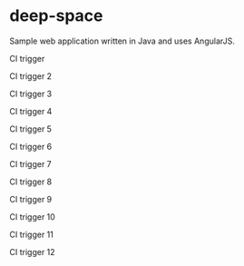 # deep-space
Sample web application written in Java and uses AngularJS.

CI trigger

CI trigger 2

CI trigger 3

CI trigger 4

CI trigger 5

CI trigger 6

CI trigger 7

CI trigger 8

CI trigger 9

CI trigger 10

CI trigger 11

CI trigger 12
